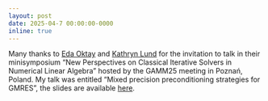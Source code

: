 ```yaml
---
layout: post
date: 2025-04-7 00:00:00-0000
inline: true
---
```

Many thanks to [Eda Oktay](https://sites.google.com/view/eda-oktay) and [Kathryn Lund](https://www.katlund.com/) for the invitation to talk in their
minisymposium “New Perspectives on Classical Iterative Solvers in Numerical
Linear Algebra” 
hosted by the GAMM25 meeting in Poznań, Poland. My talk was entitled “Mixed precision 
preconditioning strategies for GMRES”, the slides are available [here](/assets/pdf/p_gamm25.pdf). 



